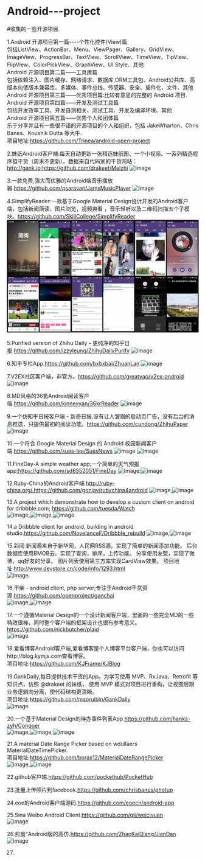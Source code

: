 # Android---project

#收集的一些开源项目.

1.Android 开源项目第一篇----个性化控件(View)篇   
包括ListView、ActionBar、Menu、ViewPager、Gallery、GridView、ImageView、ProgressBar、TextView、ScrollView、TimeView、TipView、FlipView、ColorPickView、GraphView、UI Style、其他         
Android 开源项目第二篇——工具库篇                 
包括依赖注入、图片缓存、网络请求、数据库,ORM工具包、Android公共库、高版本向低版本兼容库、多媒体、事件总线、传感器、安全、插件化、文件、其他               
Android 开源项目第三篇——优秀项目篇:比较有意思的完整的 Android 项目.     
Android 开源项目第四篇——开发及测试工具篇          
包括开发效率工具、开发自测相关、测试工具、开发及编译环境、其他           
Android 开源项目第五篇——优秀个人和团体篇        
乐于分享并且有一些很不错的开源项目的个人和组织，包括 JakeWharton、Chris Banes、Koushik Dutta 等大牛.   
项目地址:https://github.com/Trinea/android-open-project


2.妹纸Android客户端:每天自动更新一张精选妹纸图、一个小视频、一系列精选程序猿干货（周末不更新）。数据来自代码家的干货网站：http://gank.io;https://github.com/drakeet/Meizhi
![image](https://github.com/drakeet/Meizhi/blob/master/screenshots/s0.png)


3.一款免费,强大而优雅的Android端音乐播放器.https://github.com/psaravan/JamsMusicPlayer
![image](https://camo.githubusercontent.com/5a10d39909b2e64053adb49250802d31efe1d3a6/687474703a2f2f692e696d6775722e636f6d2f3268644d467a502e6a7067)


4.SimplifyReader:一款基于Google Material Design设计开发的Android客户端，包括新闻简读，图片浏览，视频爽看 ，音乐轻听以及二维码扫描五个子模块。https://github.com/SkillCollege/SimplifyReader
![image](https://raw.githubusercontent.com/SkillCollege/server/master/SimplifyReader/images/all_in_one.jpg)


5.Purified version of Zhihu Daily - 更纯净的知乎日报.https://github.com/izzyleung/ZhihuDailyPurify
![image](https://raw.githubusercontent.com/izzyleung/ZhihuDailyPurify/master/ZhihuDailyPurify.png)


6.知乎专栏App.https://github.com/bxbxbai/ZhuanLan
![image](https://camo.githubusercontent.com/a09ce4b549e048400597aaf4d40b7866e496678b/687474703a2f2f69322e74696574756b752e636f6d2f323937303233396637313239363339382e706e67)


7.V2EX社区客户端，非官方。https://github.com/greatyao/v2ex-android
![image](https://camo.githubusercontent.com/681b0ef9558ea805dfa325ea958b263c94fd31f1/68747470733a2f2f7261772e6769746875622e636f6d2f677265617479616f2f763265782d616e64726f69642f6d61737465722f736e617073686f74732f6e6f6465732e706e67)


8.MD风格的36氪Android阅读客户端.https://github.com/kinneyyan/36krReader
![image](https://raw.githubusercontent.com/kinneyyan/36krReader/master/Screenshots/device-2015-10-29-152645.png)


9.一个仿知乎日报客户端 - 新奇日报.没有让人皱眉的启动页广告，没有后台的消息推送，只提供最初的阅读功能。https://github.com/cundong/ZhihuPaper            
![image](https://raw.githubusercontent.com/cundong/ZhihuPaper/master/screenshot/one.png)


10.一个符合 Google Material Design 的 Android 校园新闻客户端.https://github.com/sues-lee/SuesNews
![image](https://github.com/sues-lee/SuesNews/blob/master/art/screenshot-2.png)
![image](https://github.com/sues-lee/SuesNews/blob/master/art/screenshot-3.png)


11.FineDay-A simple weather app;一个简单的天气预报app;https://github.com/sd6352051/FineDay
![image](https://camo.githubusercontent.com/ea45288811ac3b5836550ccc8f95b0dfdb66e218/687474703a2f2f70702e6d796170702e636f6d2f6d615f7069632f302f73686f745f31303633353533385f31383136373336315f325f313430323339323634372f353530);![image](https://camo.githubusercontent.com/acfe1f474ee6c773cc03e27f33c3913e6d50d03e/687474703a2f2f70702e6d796170702e636f6d2f6d615f7069632f302f73686f745f31303633353533385f31383136373336315f335f313430323339323634372f353530)


12.Ruby-China的Android客户端 http://ruby-china.org/.https://github.com/gonjay/rubychina4android
![image](https://camo.githubusercontent.com/d1c521c0c20e191cffbf93bae9a542256c457787/687474703a2f2f727562796368696e612e71696e6975646e2e636f6d2f6d656469612d32303134303230342532302831292e706e673f696d61676556696577322f312f772f3330302f682f353530),![image](https://camo.githubusercontent.com/9349ba23dc8e2101d8ff2d8b512ab98c2d3aca58/687474703a2f2f727562796368696e612e71696e6975646e2e636f6d2f6465766963652d323031342d30322d31302d3233323431322e706e673f696d61676556696577322f312f772f3330302f682f353530)


13.A project which demonstrate how to develop a custom client on android for dribbble.com;
https://github.com/tuesda/Watch         
![image](https://github.com/tuesda/Watch/blob/master/animation/comments.gif),![image](https://github.com/tuesda/Watch/blob/master/animation/home.gif),![image](https://github.com/tuesda/Watch/blob/master/animation/drawer.gif)


14.a Dribbble client for android, building in android studio.https://github.com/NovelanceF/Dribbble_rebuild
![image](https://camo.githubusercontent.com/4006f3a3329b907139189fe2ecdde91bda446397/687474703a2f2f6661726d382e737461746963666c69636b722e636f6d2f373430392f31323739323736383135335f633033373333303534372e6a7067),![image](https://camo.githubusercontent.com/25f2d63421f5cf91120b294b658f696f3bf4ba93/687474703a2f2f6661726d342e737461746963666c69636b722e636f6d2f333830302f31323739323736353632335f373638386438326239622e6a7067)


15.彩阅.新闻源来自于新华网，人民网RSS源。实现了简单的新闻添加功能。 后台数据库使用BMOB云。实现了查询，排序，上传功能。 分享使用友盟，实现了微博，qq好友的分享。 图片列表使用第三方库实现CardView效果。 
项目地址:http://www.devstore.cn/code/info/1293.html           
![image](http://ds.devstore.cn/dev_store/user/souce_code/img/20151028102946591l4ok9bya/Screenshot_2015-10-28-10-10-10.png).


16.干柴 - android client, php server;专注于Android干货资源.https://github.com/openproject/ganchai             
![image](https://camo.githubusercontent.com/8339e46ede8f34532f3fc1bf3d1ca99ef56b460c/687474703a2f2f37786b73706b2e636f6d312e7a302e676c622e636c6f7564646e2e636f6d2f53637265656e73686f745f323031352d30382d32382d30392d35312d32312e706e673f696d6167654d6f6772322f7468756d626e61696c2f21333070),![image](https://camo.githubusercontent.com/87c56d95476213f6a43637174ab727d1fb60632e/687474703a2f2f37786b73706b2e636f6d312e7a302e676c622e636c6f7564646e2e636f6d2f53637265656e73686f745f323031352d30382d32382d30392d35322d33362e706e673f696d6167654d6f6772322f7468756d626e61696c2f21333070)


17.一个遵循Material Design的一个设计新闻客户端，里面的一些完全MD的一些特效很棒，同时整个客户端的框架设计也很有参考意义。https://github.com/nickbutcher/plaid           
![image](https://github.com/nickbutcher/plaid/blob/master/screenshots/plaid_demo.gif)


18.爱看博客Android客户端,爱看博客是个人博客平台客户端，你也可以访问http://blog.kymjs.com查看博客。           
项目地址:https://github.com/KJFrame/KJBlog

19.GankDaily,每日提供技术干货的App。为学习使用 MVP、RxJava、Retrofit 等知识点，仿照 @drakeet 的妹纸， 使用 MVP 模式对项目进行重构，让视图层跟业务逻辑向分离，使代码结构更清晰。             
项目地址:https://github.com/maoruibin/GankDaily                
![image](https://github.com/maoruibin/GankDaily/blob/master/art/gank_index.png)


20.一个基于Material Design的待办事件列表App.https://github.com/hanks-zyh/Conquer          
![image](https://github.com/hanks-zyh/Conquer/blob/master/Screenshot/s2.png),![image](https://github.com/hanks-zyh/Conquer/blob/master/Screenshot/demo2.gif),![image](https://github.com/hanks-zyh/Conquer/blob/master/Screenshot/demo.gif)


21.A material Date Range Picker based on wdullaers MaterialDateTimePicker.          
项目地址:https://github.com/borax12/MaterialDateRangePicker           
![image](https://github.com/borax12/MaterialDateRangePicker/blob/master/screenshots/4.png?raw=true),![image](https://raw.githubusercontent.com/borax12/MaterialDateRangePicker/master/screenshots/2.png)        


22.github客户端.https://github.com/pockethub/PocketHub              


23.批量上传照片到facebook.https://github.com/chrisbanes/photup           


24.eoe的Android客户端源码.https://github.com/eoecn/android-app           


25.Sina Weibo Android Client.https://github.com/qii/weiciyuan           
![image](https://camo.githubusercontent.com/48decff5ad9407a92479a72fed9c03a059bc383e/68747470733a2f2f6c68352e67677068742e636f6d2f686c66324879376e7976475a326c365756334c45643249695856705f78596837365f6250555345615166306570527778783358412d376441466a5142695a793754773d683930302d7277)          


26.煎蛋”Android版的高仿.https://github.com/ZhaoKaiQiang/JianDan            
![image](https://github.com/ZhaoKaiQiang/JianDan/blob/master/images/demo.gif)            


27.
















